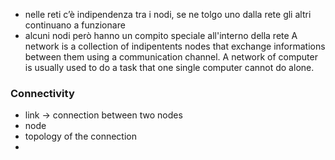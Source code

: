 - nelle reti c’è indipendenza tra i nodi, se ne tolgo uno dalla rete gli altri continuano a funzionare
- alcuni nodi però hanno un compito speciale all'interno della rete
A network is a collection of indipentents nodes that exchange informations between them using a communication channel. A network of computer is usually used to do a task that one single computer cannot do alone.

### Connectivity
- link -> connection between two nodes
- node
- topology of the connection
- 